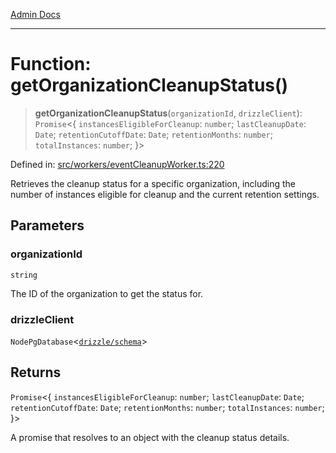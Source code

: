 [Admin Docs](/)

***

# Function: getOrganizationCleanupStatus()

> **getOrganizationCleanupStatus**(`organizationId`, `drizzleClient`): `Promise`\<\{ `instancesEligibleForCleanup`: `number`; `lastCleanupDate`: `Date`; `retentionCutoffDate`: `Date`; `retentionMonths`: `number`; `totalInstances`: `number`; \}\>

Defined in: [src/workers/eventCleanupWorker.ts:220](https://github.com/gautam-divyanshu/talawa-api/blob/1d38acecd3e456f869683fb8dca035a5e42010d5/src/workers/eventCleanupWorker.ts#L220)

Retrieves the cleanup status for a specific organization, including the number of instances
eligible for cleanup and the current retention settings.

## Parameters

### organizationId

`string`

The ID of the organization to get the status for.

### drizzleClient

`NodePgDatabase`\<[`drizzle/schema`](../../../drizzle/schema/README.md)\>

## Returns

`Promise`\<\{ `instancesEligibleForCleanup`: `number`; `lastCleanupDate`: `Date`; `retentionCutoffDate`: `Date`; `retentionMonths`: `number`; `totalInstances`: `number`; \}\>

A promise that resolves to an object with the cleanup status details.
